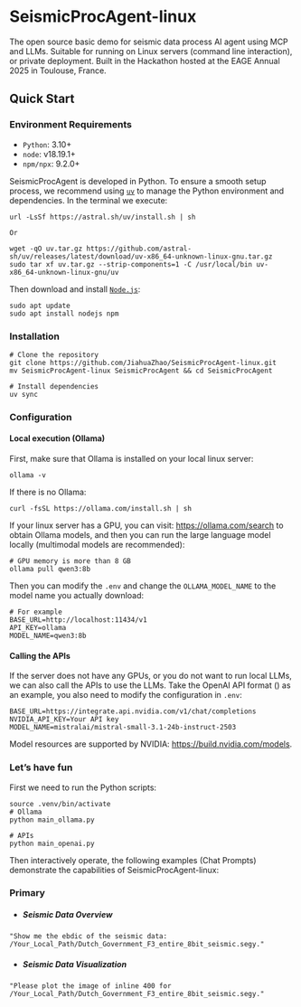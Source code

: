 # SeismicProcAgent-linux
The open source basic demo for seismic data process AI agent using MCP and LLMs. Suitable for running on Linux servers (command line interaction), or private deployment. Built in the Hackathon hosted at the EAGE Annual 2025 in Toulouse, France.

## Quick Start
### Environment Requirements
* `Python`: 3.10+
* `node`: v18.19.1+
* `npm/npx`: 9.2.0+

SeismicProcAgent is developed in Python. To ensure a smooth setup process, we recommend using [`uv`](https://docs.astral.sh/uv/getting-started/installation/) to manage the Python environment and dependencies. In the terminal we execute:
```
url -LsSf https://astral.sh/uv/install.sh | sh

Or

wget -qO uv.tar.gz https://github.com/astral-sh/uv/releases/latest/download/uv-x86_64-unknown-linux-gnu.tar.gz
sudo tar xf uv.tar.gz --strip-components=1 -C /usr/local/bin uv-x86_64-unknown-linux-gnu/uv
```
Then download and install [`Node.js`](https://nodejs.org/en/download/):
```
sudo apt update
sudo apt install nodejs npm
```

### Installation
```
# Clone the repository
git clone https://github.com/JiahuaZhao/SeismicProcAgent-linux.git
mv SeismicProcAgent-linux SeismicProcAgent && cd SeismicProcAgent

# Install dependencies
uv sync
```

### Configuration
#### Local execution (Ollama)
First, make sure that Ollama is installed on your local linux server:
```
ollama -v 
```
If there is no Ollama:
```
curl -fsSL https://ollama.com/install.sh | sh
```

If your linux server has a GPU, you can visit: https://ollama.com/search ​​to obtain Ollama models, and then you can run the large language model locally (multimodal models are recommended):
```
# GPU memory is more than 8 GB
ollama pull qwen3:8b
```
Then you can modify the `.env` and change the `OLLAMA_MODEL_NAME` to the model name you actually download:
```
# For example
BASE_URL=http://localhost:11434/v1
API_KEY=ollama
MODEL_NAME=qwen3:8b
```
#### Calling the APIs
If the server does not have any GPUs, or you do not want to run local LLMs, we can also call the APIs to use the LLMs. Take the OpenAI API format () as an example, you also need to modify the configuration in `.env`:
```
BASE_URL=https://integrate.api.nvidia.com/v1/chat/completions
NVIDIA_API_KEY=Your API key
MODEL_NAME=mistralai/mistral-small-3.1-24b-instruct-2503
```
Model resources are supported by NVIDIA: https://build.nvidia.com/models.

### Let’s have fun
First we need to run the Python scripts:
```
source .venv/bin/activate
# Ollama
python main_ollama.py

# APIs
python main_openai.py
```
Then interactively operate, the following examples (Chat Prompts) demonstrate the capabilities of SeismicProcAgent-linux:
### Primary
* ##### Seismic Data Overview
```
"Show me the ebdic of the seismic data: /Your_Local_Path/Dutch_Government_F3_entire_8bit_seismic.segy."
```
* ##### Seismic Data Visualization
```
"Please plot the image of inline 400 for /Your_Local_Path/Dutch_Government_F3_entire_8bit_seismic.segy."
```
